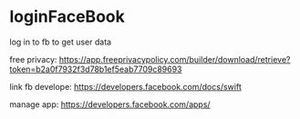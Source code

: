 # loginFaceBook
log in to fb to get user data


free privacy: https://app.freeprivacypolicy.com/builder/download/retrieve?token=b2a0f7932f3d78b1ef5eab7709c89693

link fb develope: https://developers.facebook.com/docs/swift

manage app: https://developers.facebook.com/apps/

